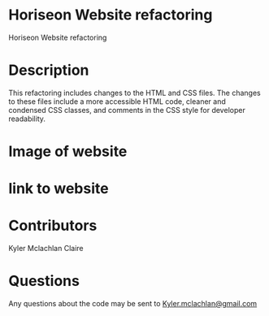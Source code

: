# Horiseon Website refactoring

Horiseon Website refactoring 

# Description

This refactoring includes changes to the HTML and CSS files. The changes to these files include a more accessible HTML code, cleaner and condensed CSS classes, and comments in the CSS style for developer readability.  

# Image of website


# link to website


# Contributors 
Kyler Mclachlan
Claire 

# Questions 

Any questions about the code may be sent to Kyler.mclachlan@gmail.com